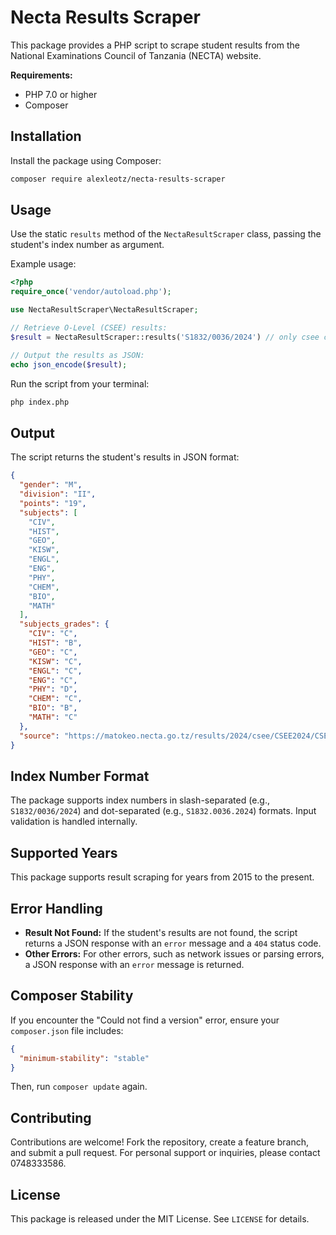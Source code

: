# Necta Results Scraper

This package provides a PHP script to scrape student results from the National Examinations Council of Tanzania (NECTA) website.

**Requirements:**

- PHP 7.0 or higher
- Composer

## Installation

Install the package using Composer:

```bash
composer require alexleotz/necta-results-scraper
```

## Usage

Use the static `results` method of the `NectaResultScraper` class, passing the student's index number as argument.

Example usage:

```php
<?php
require_once('vendor/autoload.php');

use NectaResultScraper\NectaResultScraper;

// Retrieve O-Level (CSEE) results:
$result = NectaResultScraper::results('S1832/0036/2024') // only csee candidate is supported;

// Output the results as JSON:
echo json_encode($result);
```

Run the script from your terminal:

```bash
php index.php
```

## Output

The script returns the student's results in JSON format:

```json
{
  "gender": "M",
  "division": "II",
  "points": "19",
  "subjects": [
    "CIV",
    "HIST",
    "GEO",
    "KISW",
    "ENGL",
    "ENG",
    "PHY",
    "CHEM",
    "BIO",
    "MATH"
  ],
  "subjects_grades": {
    "CIV": "C",
    "HIST": "B",
    "GEO": "C",
    "KISW": "C",
    "ENGL": "C",
    "ENG": "C",
    "PHY": "D",
    "CHEM": "C",
    "BIO": "B",
    "MATH": "C"
  },
  "source": "https://matokeo.necta.go.tz/results/2024/csee/CSEE2024/CSEE2024/results/s1832.htm"
}
```

## Index Number Format

The package supports index numbers in slash-separated (e.g., `S1832/0036/2024`) and dot-separated (e.g., `S1832.0036.2024`) formats. Input validation is handled internally.

## Supported Years

This package supports result scraping for years from 2015 to the present.

## Error Handling

- **Result Not Found:** If the student's results are not found, the script returns a JSON response with an `error` message and a `404` status code.
- **Other Errors:** For other errors, such as network issues or parsing errors, a JSON response with an `error` message is returned.

## Composer Stability

If you encounter the "Could not find a version" error, ensure your `composer.json` file includes:

```json
{
  "minimum-stability": "stable"
}
```

Then, run `composer update` again.

## Contributing

Contributions are welcome! Fork the repository, create a feature branch, and submit a pull request. For personal support or inquiries, please contact 0748333586.

## License

This package is released under the MIT License. See `LICENSE` for details.
